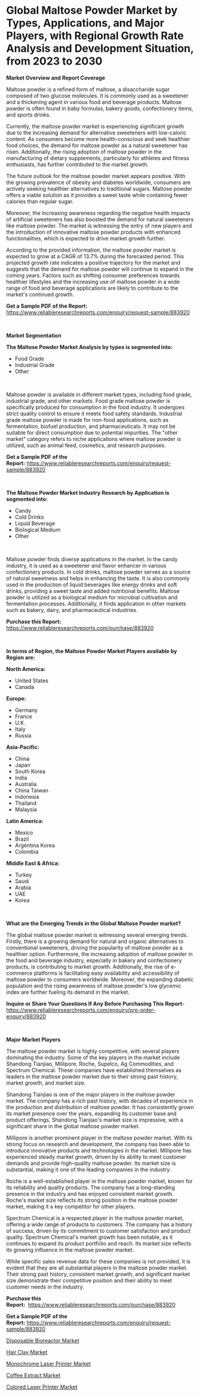 <p><h1>Global Maltose Powder Market by Types, Applications, and Major Players, with Regional Growth Rate Analysis and Development Situation, from 2023 to 2030</h1></p><p><strong>Market Overview and Report Coverage</strong></p>
<p><p>Maltose powder is a refined form of maltose, a disaccharide sugar composed of two glucose molecules. It is commonly used as a sweetener and a thickening agent in various food and beverage products. Maltose powder is often found in baby formulas, bakery goods, confectionery items, and sports drinks.</p><p>Currently, the maltose powder market is experiencing significant growth due to the increasing demand for alternative sweeteners with low-caloric content. As consumers become more health-conscious and seek healthier food choices, the demand for maltose powder as a natural sweetener has risen. Additionally, the rising adoption of maltose powder in the manufacturing of dietary supplements, particularly for athletes and fitness enthusiasts, has further contributed to the market growth.</p><p>The future outlook for the maltose powder market appears positive. With the growing prevalence of obesity and diabetes worldwide, consumers are actively seeking healthier alternatives to traditional sugars. Maltose powder offers a viable solution as it provides a sweet taste while containing fewer calories than regular sugar.</p><p>Moreover, the increasing awareness regarding the negative health impacts of artificial sweeteners has also boosted the demand for natural sweeteners like maltose powder. The market is witnessing the entry of new players and the introduction of innovative maltose powder products with enhanced functionalities, which is expected to drive market growth further.</p><p>According to the provided information, the maltose powder market is expected to grow at a CAGR of 13.7% during the forecasted period. This projected growth rate indicates a positive trajectory for the market and suggests that the demand for maltose powder will continue to expand in the coming years. Factors such as shifting consumer preferences towards healthier lifestyles and the increasing use of maltose powder in a wide range of food and beverage applications are likely to contribute to the market's continued growth.</p></p>
<p><strong>Get a Sample PDF of the Report:</strong> <a href="https://www.reliableresearchreports.com/enquiry/request-sample/883920">https://www.reliableresearchreports.com/enquiry/request-sample/883920</a></p>
<p>&nbsp;</p>
<p><strong>Market Segmentation</strong></p>
<p><strong>The Maltose Powder Market Analysis by types is segmented into:</strong></p>
<p><ul><li>Food Grade</li><li>Industrial Grade</li><li>Other</li></ul></p>
<p>&nbsp;</p>
<p><p>Maltose powder is available in different market types, including food grade, industrial grade, and other markets. Food grade maltose powder is specifically produced for consumption in the food industry. It undergoes strict quality control to ensure it meets food safety standards. Industrial grade maltose powder is made for non-food applications, such as fermentation, biofuel production, and pharmaceuticals. It may not be suitable for direct consumption due to potential impurities. The "other market" category refers to niche applications where maltose powder is utilized, such as animal feed, cosmetics, and research purposes.</p></p>
<p><strong>Get a Sample PDF of the Report:</strong>&nbsp;<a href="https://www.reliableresearchreports.com/enquiry/request-sample/883920">https://www.reliableresearchreports.com/enquiry/request-sample/883920</a></p>
<p>&nbsp;</p>
<p><strong>The Maltose Powder Market Industry Research by Application is segmented into:</strong></p>
<p><ul><li>Candy</li><li>Cold Drinks</li><li>Liquid Beverage</li><li>Biological Medium</li><li>Other</li></ul></p>
<p>&nbsp;</p>
<p><p>Maltose powder finds diverse applications in the market. In the candy industry, it is used as a sweetener and flavor enhancer in various confectionery products. In cold drinks, maltose powder serves as a source of natural sweetness and helps in enhancing the taste. It is also commonly used in the production of liquid beverages like energy drinks and soft drinks, providing a sweet taste and added nutritional benefits. Maltose powder is utilized as a biological medium for microbial cultivation and fermentation processes. Additionally, it finds application in other markets such as bakery, dairy, and pharmaceutical industries.</p></p>
<p><strong>Purchase this Report:</strong>&nbsp; <a href="https://www.reliableresearchreports.com/purchase/883920">https://www.reliableresearchreports.com/purchase/883920</a></p>
<p>&nbsp;</p>
<p><strong>In terms of Region, the Maltose Powder Market Players available by Region are:</strong></p>
<p>
    <p> <strong> North America: </strong>
        <ul>
            <li>United States</li>
            <li>Canada</li>
        </ul>
        </p> 
    <p> <strong> Europe: </strong>
        <ul>
            <li>Germany</li>
            <li>France</li>
            <li>U.K.</li>
            <li>Italy</li>
            <li>Russia</li>
        </ul>
        </p> 
    <p> <strong> Asia-Pacific: </strong>
        <ul>
            <li>China</li>
            <li>Japan</li>
            <li>South Korea</li>
            <li>India</li>
            <li>Australia</li>
            <li>China Taiwan</li>
            <li>Indonesia</li>
            <li>Thailand</li>
            <li>Malaysia</li>
        </ul>
        </p> 
    <p> <strong> Latin America: </strong>
        <ul>
            <li>Mexico</li>
            <li>Brazil</li>
            <li>Argentina Korea</li>
            <li>Colombia</li>
        </ul>
        </p> 
    <p> <strong> Middle East & Africa: </strong>
        <ul>
            <li>Turkey</li>
            <li>Saudi</li>
            <li>Arabia</li>
            <li>UAE</li>
            <li>Korea</li>
        </ul>
    </p>
    </p>
<p>&nbsp;</p>
<p><strong>What are the Emerging Trends in the Global Maltose Powder market?</strong></p>
<p><p>The global maltose powder market is witnessing several emerging trends. Firstly, there is a growing demand for natural and organic alternatives to conventional sweeteners, driving the popularity of maltose powder as a healthier option. Furthermore, the increasing adoption of maltose powder in the food and beverage industry, especially in bakery and confectionery products, is contributing to market growth. Additionally, the rise of e-commerce platforms is facilitating easy availability and accessibility of maltose powder to consumers worldwide. Moreover, the expanding diabetic population and the rising awareness of maltose powder's low glycemic index are further fueling its demand in the market.</p></p>
<p><strong>Inquire or Share Your Questions If Any Before Purchasing This Report</strong>- <a href="https://www.reliableresearchreports.com/enquiry/pre-order-enquiry/883920">https://www.reliableresearchreports.com/enquiry/pre-order-enquiry/883920</a></p>
<p>&nbsp;</p>
<p><strong>Major Market Players</strong></p>
<p><p>The maltose powder market is highly competitive, with several players dominating the industry. Some of the key players in the market include Shandong Tianjiao, Millipore, Roche, Supelco, Ag Commodities, and Spectrum Chemical. These companies have established themselves as leaders in the maltose powder market due to their strong past history, market growth, and market size.</p><p>Shandong Tianjiao is one of the major players in the maltose powder market. The company has a rich past history, with decades of experience in the production and distribution of maltose powder. It has consistently grown its market presence over the years, expanding its customer base and product offerings. Shandong Tianjiao's market size is impressive, with a significant share in the global maltose powder market.</p><p>Millipore is another prominent player in the maltose powder market. With its strong focus on research and development, the company has been able to introduce innovative products and technologies in the market. Millipore has experienced steady market growth, driven by its ability to meet customer demands and provide high-quality maltose powder. Its market size is substantial, making it one of the leading companies in the industry.</p><p>Roche is a well-established player in the maltose powder market, known for its reliability and quality products. The company has a long-standing presence in the industry and has enjoyed consistent market growth. Roche's market size reflects its strong position in the maltose powder market, making it a key competitor for other players.</p><p>Spectrum Chemical is a respected player in the maltose powder market, offering a wide range of products to customers. The company has a history of success, driven by its commitment to customer satisfaction and product quality. Spectrum Chemical's market growth has been notable, as it continues to expand its product portfolio and reach. Its market size reflects its growing influence in the maltose powder market.</p><p>While specific sales revenue data for these companies is not provided, it is evident that they are all substantial players in the maltose powder market. Their strong past history, consistent market growth, and significant market size demonstrate their competitive position and their ability to meet customer needs in the industry.</p></p>
<p><strong>Purchase this Report:</strong>&nbsp;&nbsp;<a href="https://www.reliableresearchreports.com/purchase/883920">https://www.reliableresearchreports.com/purchase/883920</a></p>
<p></p>
<p><strong>Get a Sample PDF of the Report:</strong>&nbsp;<a href="https://www.reliableresearchreports.com/enquiry/request-sample/883920">https://www.reliableresearchreports.com/enquiry/request-sample/883920</a></p>
<p><p><a href="https://medium.com/@minnieebert2827/disposable-bioreactor-market-insight-market-trends-growth-forecasted-from-2023-to-2030-97a9df25f5e4">Disposable Bioreactor Market</a></p><p><a href="https://github.com/jonneygiverf/Market-Research-Report-List-1/blob/main/hair-clay-market.md">Hair Clay Market</a></p><p><a href="https://medium.com/@deannakling2927/monochrome-laser-printer-market-outlook-industry-overview-and-forecast-2023-to-2030-2c575b251771">Monochrome Laser Printer Market</a></p><p><a href="https://github.com/dziulagalemab/Market-Research-Report-List-1/blob/main/coffee-extract-market.md">Coffee Extract Market</a></p><p><a href="https://medium.com/@dioncollins8227/analyzing-colored-laser-printer-market-global-industry-perspective-and-forecast-2023-to-2030-e79721e1fb8d">Colored Laser Printer Market</a></p></p>